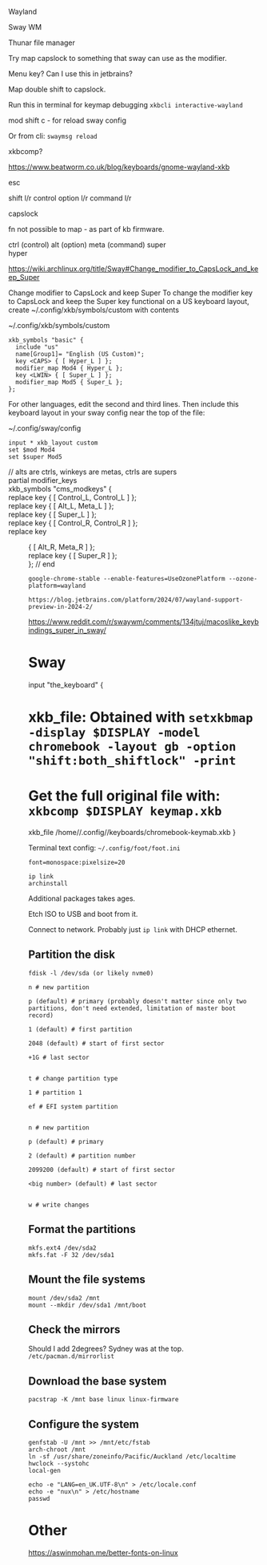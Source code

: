 


Wayland

Sway WM

Thunar file manager


Try map capslock to something that sway can use as the modifier.

Menu key? Can I use this in jetbrains?

Map double shift to capslock.

Run this in terminal for keymap debugging
`xkbcli interactive-wayland`

mod shift c - for reload sway config

Or from cli: `swaymsg reload`


xkbcomp?

https://www.beatworm.co.uk/blog/keyboards/gnome-wayland-xkb



esc

shift l/r
control
option l/r
command l/r

capslock

fn not possible to map - as part of kb firmware.


ctrl   (control)
alt    (option)
meta   (command)
super  
hyper


https://wiki.archlinux.org/title/Sway#Change_modifier_to_CapsLock_and_keep_Super

Change modifier to CapsLock and keep Super
To change the modifier key to CapsLock and keep the Super key functional on a US keyboard layout, create ~/.config/xkb/symbols/custom with contents

~/.config/xkb/symbols/custom
```
xkb_symbols "basic" {
  include "us"
  name[Group1]= "English (US Custom)";
  key <CAPS> { [ Hyper_L ] };
  modifier_map Mod4 { Hyper_L };
  key <LWIN> { [ Super_L ] };
  modifier_map Mod5 { Super_L };
};
```
For other languages, edit the second and third lines. Then include this keyboard layout in your sway config near the top of the file:

~/.config/sway/config
```
input * xkb_layout custom
set $mod Mod4
set $super Mod5
```


// alts are ctrls, winkeys are metas, ctrls are supers  
partial modifier_keys  
xkb_symbols "cms_modkeys" {  
replace key <LALT> { [ Control_L, Control_L ] };  
replace key <LWIN> { [ Alt_L, Meta_L ] };  
replace key <LCTL> { [ Super_L ] };  
replace key <RALT> { [ Control_R, Control_R ] };  
replace key <MENU> { [ Alt_R, Meta_R ] };  
replace key <RCTL> { [ Super_R ] };  
}; // end


```
google-chrome-stable --enable-features=UseOzonePlatform --ozone-platform=wayland
```

```
https://blog.jetbrains.com/platform/2024/07/wayland-support-preview-in-2024-2/
```

https://www.reddit.com/r/swaywm/comments/134jtuj/macoslike_keybindings_super_in_sway/



# Sway
input "the_keyboard" {
# xkb_file: Obtained with `setxkbmap -display $DISPLAY -model chromebook -layout gb -option "shift:both_shiftlock" -print`
# Get the full original file with: `xkbcomp $DISPLAY keymap.xkb`
xkb_file /home/<user>/.config/<me>/keyboards/chromebook-keymab.xkb
}


Terminal text config:
`~/.config/foot/foot.ini`
```
font=monospace:pixelsize=20
```


```
ip link
archinstall
```

Additional packages takes ages.


Etch ISO to USB and boot from it.

Connect to network. Probably just `ip link` with DHCP ethernet.

## Partition the disk

```
fdisk -l /dev/sda (or likely nvme0)

n # new partition

p (default) # primary (probably doesn't matter since only two partitions, don't need extended, limitation of master boot record)

1 (default) # first partition

2048 (default) # start of first sector

+1G # last sector


t # change partition type

1 # partition 1

ef # EFI system partition


n # new partition

p (default) # primary

2 (default) # partition number

2099200 (default) # start of first sector

<big number> (default) # last sector


w # write changes
```

## Format the partitions

```
mkfs.ext4 /dev/sda2
mkfs.fat -F 32 /dev/sda1
```

## Mount the file systems

```
mount /dev/sda2 /mnt
mount --mkdir /dev/sda1 /mnt/boot
```

## Check the mirrors

Should I add 2degrees? Sydney was at the top.
`/etc/pacman.d/mirrorlist`

## Download the base system

```
pacstrap -K /mnt base linux linux-firmware
```

## Configure the system

```
genfstab -U /mnt >> /mnt/etc/fstab
arch-chroot /mnt
ln -sf /usr/share/zoneinfo/Pacific/Auckland /etc/localtime
hwclock --systohc
local-gen
```

```
echo -e "LANG=en_UK.UTF-8\n" > /etc/locale.conf
echo -e "nux\n" > /etc/hostname
passwd
```


# Other

https://aswinmohan.me/better-fonts-on-linux

